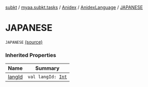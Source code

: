 [subkt](../../../index.md) / [myaa.subkt.tasks](../../index.md) / [Anidex](../index.md) / [AnidexLanguage](index.md) / [JAPANESE](./-j-a-p-a-n-e-s-e.md)

# JAPANESE

`JAPANESE` [(source)](https://github.com/Myaamori/SubKt/blob/0.1.8/src/main/kotlin/myaa/subkt/tasks/tasks.kt#L1065)

### Inherited Properties

| Name | Summary |
|---|---|
| [langId](lang-id.md) | `val langId: `[`Int`](https://kotlinlang.org/api/latest/jvm/stdlib/kotlin/-int/index.html) |
